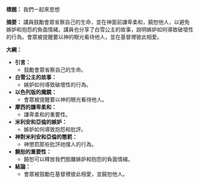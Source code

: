 **標題：** 我們一起來思想

**摘要：**
講員鼓勵會眾省察自己的生命，並在神面前謙卑柔和，饒恕他人，以避免嫉妒和抱怨的負面情緒。講員也分享了白雪公主的故事，說明嫉妒如何導致破壞性的行為。會眾被提醒要以神的眼光看待他人，並在基督裡彼此相愛。

**大綱：**

* **引言：**
    * 鼓勵會眾省察自己的生命。
* **白雪公主的故事：**
    * 嫉妒如何導致破壞性的行為。
* **以色列版的魔鏡：**
    * 會眾被提醒要以神的眼光看待他人。
* **摩西的謙卑柔和：**
    * 謙卑柔和的重要性。
* **米利安和亞倫的嫉妒：**
    * 嫉妒如何導致抱怨和批評。
* **神對米利安和亞倫的懲罰：**
    * 神懲罰那些批評祂僕人的行為。
* **饒恕的重要性：**
    * 饒恕可以釋放我們脫離嫉妒和抱怨的負面情緒。
* **結論：**
    * 會眾被鼓勵在基督裡彼此相愛，並饒恕他人。